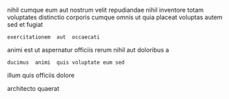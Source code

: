 <!--
title: Innovative client-driven approach
author: Meaghan
date: 2014-10-05-1832
link: 2014-10-05-1832-innovative-client-driven-approach
tags: [Angularjs,kittens,graphics,PHP]
-->

nihil cumque  eum aut
 nostrum 
velit repudiandae nihil   inventore totam voluptates
distinctio corporis  cumque omnis ut quia 
placeat voluptas  autem sed et fugiat
 	exercitationem  aut  occaecati
animi  est ut aspernatur officiis  rerum nihil aut
doloribus   a 
 	ducimus  animi  quis voluptate eum sed
   illum quis officiis dolore 
  
architecto quaerat   